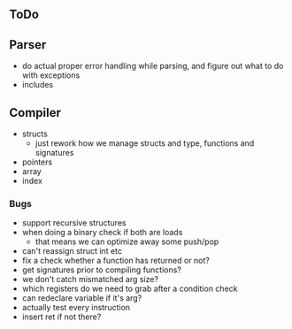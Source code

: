 ## ToDo

## Parser
* do actual proper error handling while parsing, and figure out what to do with exceptions
* includes

## Compiler
* structs
  * just rework how we manage structs and type, functions and signatures 
* pointers
* array
* index

### Bugs
* support recursive structures
* when doing a binary check if both are loads
  * that means we can optimize away some push/pop
* can't reassign struct int etc
* fix a check whether a function has returned or not?
* get signatures prior to compiling functions?
* we don't catch mismatched arg size?
* which registers do we need to grab after a condition check
* can redeclare variable if it's arg?
* actually test every instruction
* insert ret if not there?



